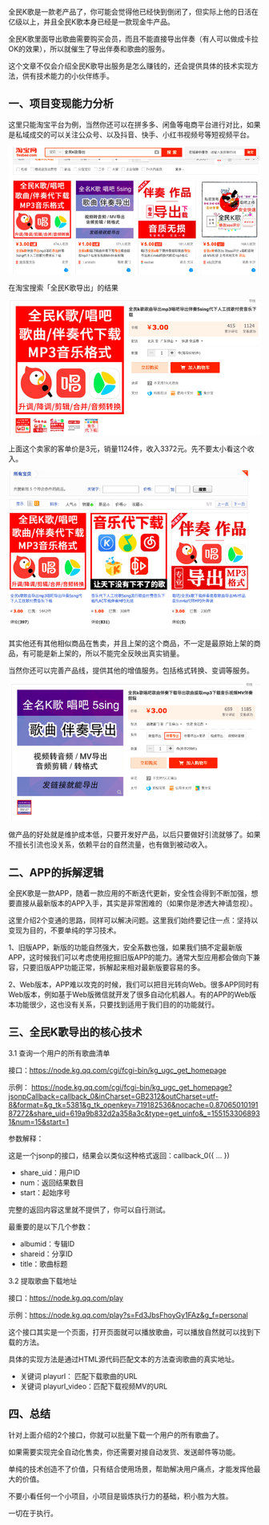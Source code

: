 全民K歌是一款老产品了，你可能会觉得他已经快到倒闭了，但实际上他的日活在亿级以上，并且全民K歌本身已经是一款现金牛产品。

全民K歌里面导出歌曲需要购买会员，而且不能直接导出伴奏（有人可以做成卡拉OK的效果），所以就催生了导出伴奏和歌曲的服务。

这个文章不仅会介绍全民K歌导出服务是怎么赚钱的，还会提供具体的技术实现方法，供有技术能力的小伙伴练手。

## 一、项目变现能力分析

这里只能淘宝平台为例，当然你还可以在拼多多、闲鱼等电商平台进行对比，如果是私域成交的可以关注公众号、以及抖音、快手、小红书视频号等短视频平台。

![在淘宝搜索「全民K歌导出」的结果](assets/case1-1.png)

在淘宝搜索「全民K歌导出」的结果

![淘宝平台某商家售卖「全民K歌导出」的销量](assets/case1-2.png)

上面这个卖家的客单价是3元，销量1124件，收入3372元。先不要太小看这个收入。

![全民K歌导出的商品](assets/case1-3.png)

其实他还有其他相似商品在售卖，并且上架的这个商品，不一定是最原始上架的商品，有可能是新上架的，所以不能完全反映出真实销量。

当然你还可以完善产品线，提供其他的增值服务。包括格式转换、变调等服务。

![全民K歌导出的增值服务](assets/case1-4.png)

做产品的好处就是维护成本低，只要开发好产品，以后只要做好引流就够了。如果不擅长引流也没关系，依赖平台的自然流量，也有做到被动收入。

## 二、APP的拆解逻辑


全民K歌是一款APP，随着一款应用的不断迭代更新，安全性会得到不断加强，想要直接从最新版本的APP入手，其实是非常困难的（如果你是渗透大神请忽视）。

这里介绍2个变通的思路，同样可以解决问题。这里我们始终要记住一点：坚持以变现为目的，不要单纯的学习技术。

1、旧版APP，新版的功能自然强大，安全系数也强，如果我们搞不定最新版APP，这时候我们可以考虑使用挖掘旧版APP的能力。通常大型应用都会做向下兼容，只要旧版APP功能正常，拆解起来相对最新版要容易的多。

2、Web版本，APP难以攻克的时候，我们可以把目光转向Web。很多APP同时有Web版本，例如基于Web版微信就开发了很多自动化机器人。有的APP的Web版本功能很少，这也没有关系，只要找到适用于我们目的的功能就行。

## 三、全民K歌导出的核心技术

3.1 查询一个用户的所有歌曲清单

接口：https://node.kg.qq.com/cgi/fcgi-bin/kg_ugc_get_homepage

示例：
https://node.kg.qq.com/cgi/fcgi-bin/kg_ugc_get_homepage?jsonpCallback=callback_0&inCharset=GB2312&outCharset=utf-8&format=&g_tk=5381&g_tk_openkey=719182536&nocache=0.8706501019187272&share_uid=619a9b832d2a358a3c&type=get_uinfo&_=1551533068931&num=15&start=1

参数解释：

这是一个jsonp的接口，结果会以类似这种格式返回：callback_0({ ... })

- share_uid：用户ID
- num：返回结果数目
- start：起始序号

完整的返回内容这里就不提供了，你可以自行测试。

最重要的是以下几个参数：

- albumid：专辑ID
- shareid：分享ID
- title：歌曲标题

3.2 提取歌曲下载地址

接口：https://node.kg.qq.com/play

示例：https://node.kg.qq.com/play?s=Fd3JbsFhoyGy1FAz&g_f=personal

这个接口其实是一个页面，打开页面就可以播放歌曲，可以播放自然就可以找到下载的方法。

具体的实现方法是通过HTML源代码匹配文本的方法查询歌曲的真实地址。

- 关键词 playurl： 匹配下载歌曲的URL
- 关键词 playurl_video：匹配下载视频MV的URL

## 四、总结

针对上面介绍的2个接口，你就可以批量下载一个用户的所有歌曲了。

如果需要实现完全自动化售卖，你还需要对接自动发货、发送邮件等功能。

单纯的技术创造不了价值，只有结合使用场景，帮助解决用户痛点，才能发挥他最大的价值。

不要小看任何一个小项目，小项目是锻炼执行力的基础，积小胜为大胜。

一切在于执行。
